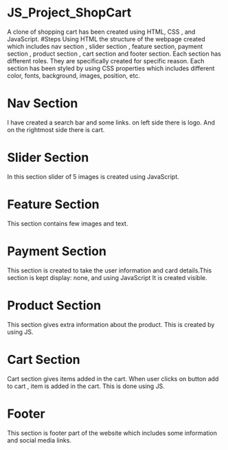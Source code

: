 # JS_Project_ShopCart
  A clone of shopping cart has been created using HTML, CSS , and JavaScript.
#Steps
  Using HTML the structure of the webpage created which includes nav section , slider section , feature section, payment section , product section ,
  cart section and footer section.
  Each section has different roles. They are specifically created for specific reason.
  Each section has been styled by using CSS properties which includes different color, fonts, background, images, position, etc.

# Nav Section 
  I have created a search bar and some links.
  on left side there is logo. And on the rightmost side there is cart.
  
# Slider Section
  In this section slider of 5 images is created using JavaScript.
  
# Feature Section
  This section contains few images and text.
  
# Payment Section 
  This section is created to take the user information and card details.This section is kept display: none, and using JavaScript It is created visible.

# Product Section
  This section gives extra information about the product. This is created by using JS.
  
# Cart Section
  Cart section gives items added in the cart. When user clicks on button add to cart , item is added in the cart. This is done using JS.
  
# Footer
 This section is footer part of the website which includes some information and social media links.


